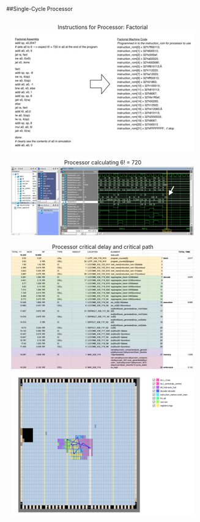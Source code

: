 ##Single-Cycle Processor
<p style="text-align:center">
<br>Instructions for Processor: Factorial<br>
<img src="images/CPUInstructions.png" style="width:480px;" ><br>
<br>Processor calculating 6! = 720<br>
<img src="images/CPUSimulation.png" style="width:480px;" ><br>
<br>Processor critical delay and critical path<br>
<img src="images/CPUCriticalDelaySheet.png" style="width:480px;" >
<img src="images/CPUCriticalPath.png" style="width:480px;" ><br>
</p>
